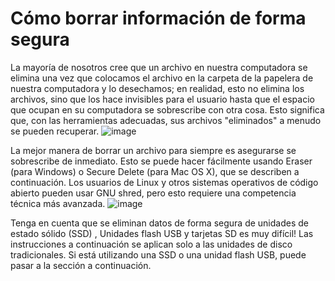 [Title]: # (Cómo borrar la información de forma segura)
[Order]: # (0)

# Cómo borrar información de forma segura

La mayoría de nosotros cree que un archivo en nuestra computadora se elimina una vez que colocamos el archivo en la carpeta de la papelera de nuestra computadora y lo desechamos; en realidad, esto no elimina los archivos, sino que los hace invisibles para el usuario hasta que el espacio que ocupan en su computadora se sobrescribe con otra cosa. Esto significa que, con las herramientas adecuadas, sus archivos "eliminados" a menudo se pueden recuperar. 
![image](deleting1.png) 

La mejor manera de borrar un archivo para siempre es asegurarse se sobrescribe de inmediato. 
Esto se puede hacer fácilmente usando Eraser (para Windows) o Secure Delete (para Mac OS X), que se describen a continuación. Los usuarios de Linux y otros sistemas operativos de código abierto pueden usar GNU shred, pero esto requiere una competencia técnica más avanzada. 
![image](deleting2.png)

Tenga en cuenta que se eliminan datos de forma segura de unidades de estado sólido (SSD) , Unidades flash USB y tarjetas SD es muy difícil! Las instrucciones a continuación se aplican solo a las unidades de disco tradicionales. Si está utilizando una SSD o una unidad flash USB, puede pasar a la sección a continuación.